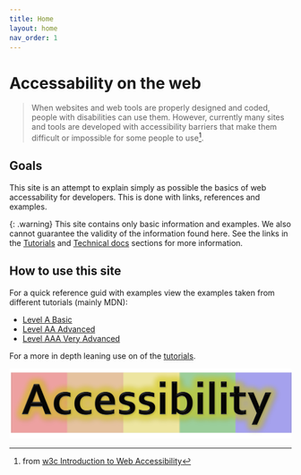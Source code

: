 ```yaml
---
title: Home
layout: home
nav_order: 1
---
```

# Accessability on the web

> When websites and web tools are properly designed and coded, people with disabilities can use them. However, currently many sites and tools are developed with accessibility barriers that make them difficult or impossible for some people to use[^1].

## Goals

This site is an attempt to explain simply as possible the basics of web accessability for developers. This is done with links, references and examples.

{: .warning}
This site contains only basic information and examples. We also cannot guarantee the validity of the information found here. See the links in the [Tutorials](/accessibility/docs/Tutorials) and [Technical docs](/accessibility/docs/Technical%20Docs) sections for more information. 

## How to use this site
For a quick reference guid with examples view the examples taken from different tutorials (mainly MDN):  

* [Level A Basic](/docs/LevelA)
* [Level AA Advanced](/docs/LevelAA)
* [Level AAA Very Advanced](/docs/LevelAAA)

For a more in depth leaning use on of the [tutorials](/accessibility/docs/Tutorials).


![accessibility logo](/assets/images/logo.png)


[^1]: from [w3c Introduction to Web Accessibility](https://www.w3.org/WAI/fundamentals/accessibility-intro/)







